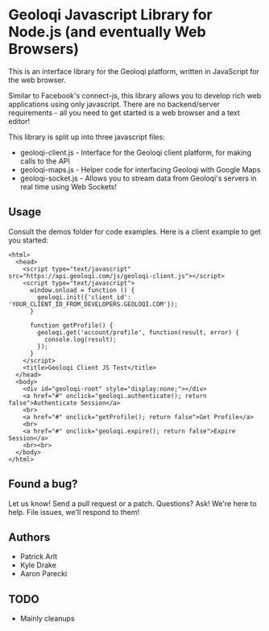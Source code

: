 Geoloqi Javascript Library for Node.js (and eventually Web Browsers)
===
This is an interface library for the Geoloqi platform, written in JavaScript for the web browser.

Similar to Facebook's connect-js, this library allows you to develop rich web applications using only javascript. There are no backend/server requirements - all you need to get started is a web browser and a text editor!

This library is split up into three javascript files:

* geoloqi-client.js - Interface for the Geoloqi client platform, for making calls to the API
* geoloqi-maps.js - Helper code for interfacing Geoloqi with Google Maps
* geoloqi-socket.js - Allows you to stream data from Geoloqi's servers in real time using Web Sockets!

Usage
---

Consult the demos folder for code examples. Here is a client example to get you started:

    <html>
      <head>
        <script type="text/javascript" src="https://api.geoloqi.com/js/geoloqi-client.js"></script>
        <script type="text/javascript">
          window.onload = function () {
            geoloqi.init({'client_id': 'YOUR_CLIENT_ID_FROM_DEVELOPERS.GEOLOQI.COM'});
          }

          function getProfile() {
            geoloqi.get('account/profile', function(result, error) {
              console.log(result);
            });
          }
        </script>
        <title>Geoloqi Client JS Test</title>
      </head>
      <body>
        <div id="geoloqi-root" style="display:none;"></div>
        <a href="#" onclick="geoloqi.authenticate(); return false">Authenticate Session</a>
        <br>
        <a href="#" onclick="getProfile(); return false">Get Profile</a>
        <br>
        <a href="#" onclick="geoloqi.expire(); return false">Expire Session</a>
        <br><br>
      </body>
    </html>

Found a bug?
---
Let us know! Send a pull request or a patch. Questions? Ask! We're here to help. File issues, we'll respond to them!

Authors
---
* Patrick Arlt
* Kyle Drake
* Aaron Parecki

TODO
---
* Mainly cleanups
